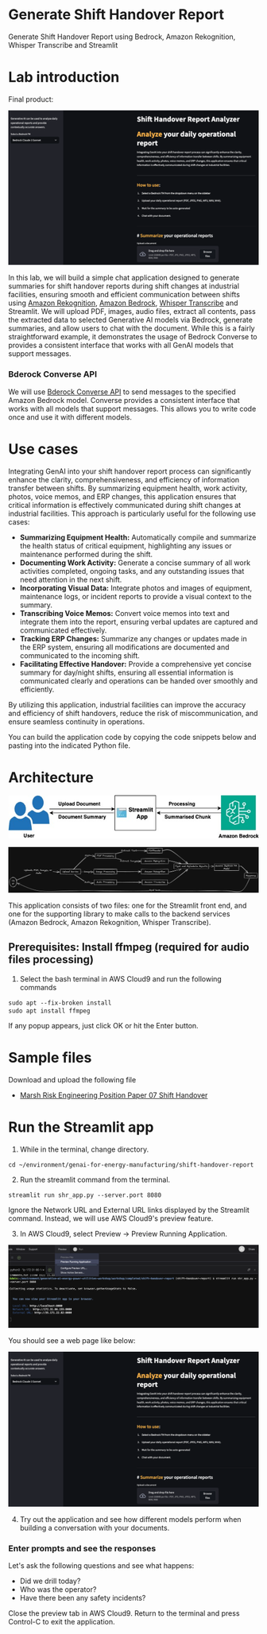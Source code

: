 
# Generate Shift Handover Report

Generate Shift Handover Report using Bedrock, Amazon Rekognition, Whisper Transcribe and Streamlit

# Lab introduction

Final product:

![synthetic image generation](/static/shift-handover-report/shift-handover-report_options.png)

In this lab, we will build a simple chat application designed to generate summaries for shift handover reports during shift changes at industrial facilities, ensuring smooth and efficient communication between shifts using [Amazon Rekognition](https://aws.amazon.com/rekognition), [Amazon Bedrock](https://aws.amazon.com/bedrock), [Whisper Transcribe](https://github.com/openai/whisper) and Streamlit. We will upload PDF, images, audio files, extract all contents, pass the extracted data to selected Generative AI models via Bedrock, generate summaries, and allow users to chat with the document. While this is a fairly straightforward example, it demonstrates the usage of Bedrock Converse to provides a consistent interface that works with all GenAI models that support messages.

### Bderock Converse API
We will use [Bderock Converse API](https://docs.aws.amazon.com/bedrock/latest/userguide/conversation-inference.html) to send messages to the specified Amazon Bedrock model. Converse provides a consistent interface that works with all models that support messages. This allows you to write code once and use it with different models.

# Use cases
Integrating GenAI into your shift handover report process can significantly enhance the clarity, comprehensiveness, and efficiency of information transfer between shifts. By summarizing equipment health, work activity, photos, voice memos, and ERP changes, this application ensures that critical information is effectively communicated during shift changes at industrial facilities. This approach is particularly useful for the following use cases:

- **Summarizing Equipment Health:** Automatically compile and summarize the health status of critical equipment, highlighting any issues or maintenance performed during the shift.
- **Documenting Work Activity:** Generate a concise summary of all work activities completed, ongoing tasks, and any outstanding issues that need attention in the next shift.
- **Incorporating Visual Data:** Integrate photos and images of equipment, maintenance logs, or incident reports to provide a visual context to the summary.
- **Transcribing Voice Memos:** Convert voice memos into text and integrate them into the report, ensuring verbal updates are captured and communicated effectively.
- **Tracking ERP Changes:** Summarize any changes or updates made in the ERP system, ensuring all modifications are documented and communicated to the incoming shift.
- **Facilitating Effective Handover:** Provide a comprehensive yet concise summary for day/night shifts, ensuring all essential information is communicated clearly and operations can be handed over smoothly and efficiently.

By utilizing this application, industrial facilities can improve the accuracy and efficiency of shift handovers, reduce the risk of miscommunication, and ensure seamless continuity in operations.

You can build the application code by copying the code snippets below and pasting into the indicated Python file.

# Architecture
![synthetic image generation](/static/shift-handover-report/intro.jpg)

![synthetic image generation](/static/shift-handover-report/arch.png)

This application consists of two files: one for the Streamlit front end, and one for the supporting library to make calls to the backend services (Amazon Bedrock, Amazon Rekognition, Whisper Transcribe).

## Prerequisites: Install ffmpeg (required for audio files processing)
1. Select the bash terminal in AWS Cloud9 and run the following commands
```
sudo apt --fix-broken install
sudo apt install ffmpeg
```

If any popup appears, just click OK or hit the Enter button.

# Sample files
Download and upload the following file 

- [Marsh Risk Engineering Position Paper 07 Shift Handover](https://www.marsh.com/content/dam/marsh/Documents/PDF/ru/en/Marsh-Risk-Engineering-Position-Paper-07-Shift-Handover.pdf)

# Run the Streamlit app
1. While in the terminal, change directory.

```
cd ~/environment/genai-for-energy-manufacturing/shift-handover-report
```

2. Run the streamlit command from the terminal.

```
streamlit run shr_app.py --server.port 8080
```

Ignore the Network URL and External URL links displayed by the Streamlit command. Instead, we will use AWS Cloud9's preview feature.

3. In AWS Cloud9, select Preview -> Preview Running Application.

![shift handover report](/static/shift-handover-report/cloud9-preview.png)

You should see a web page like below:

![shift handover report](/static/shift-handover-report/shift-handover-report_options.png)

4. Try out the application and see how different models perform when building a conversation with your documents.

### Enter prompts and see the responses
Let's ask the following questions and see what happens:
   - Did we drill today?
   - Who was the operator?
   - Have there been any safety incidents?

Close the preview tab in AWS Cloud9. Return to the terminal and press Control-C to exit the application.
